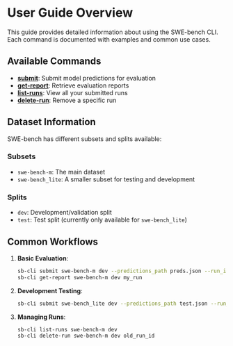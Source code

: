 # User Guide Overview

This guide provides detailed information about using the SWE-bench CLI. Each command is documented with examples and common use cases.

## Available Commands

- **[submit](submit.md)**: Submit model predictions for evaluation
- **[get-report](get-report.md)**: Retrieve evaluation reports
- **[list-runs](list-runs.md)**: View all your submitted runs
- **[delete-run](delete-run.md)**: Remove a specific run

## Dataset Information

SWE-bench has different subsets and splits available:

### Subsets
- `swe-bench-m`: The main dataset
- `swe-bench_lite`: A smaller subset for testing and development

### Splits
- `dev`: Development/validation split
- `test`: Test split (currently only available for `swe-bench_lite`)

## Common Workflows

1. **Basic Evaluation**:
   ```bash
   sb-cli submit swe-bench-m dev --predictions_path preds.json --run_id my_run
   sb-cli get-report swe-bench-m dev my_run
   ```

2. **Development Testing**:
   ```bash
   sb-cli submit swe-bench_lite dev --predictions_path test.json --run_id test_run
   ```

3. **Managing Runs**:
   ```bash
   sb-cli list-runs swe-bench-m dev
   sb-cli delete-run swe-bench-m dev old_run_id
   ```
